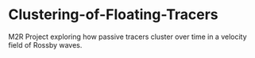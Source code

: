 # Clustering-of-Floating-Tracers
M2R Project exploring how passive tracers cluster over time in a velocity field of Rossby waves.
